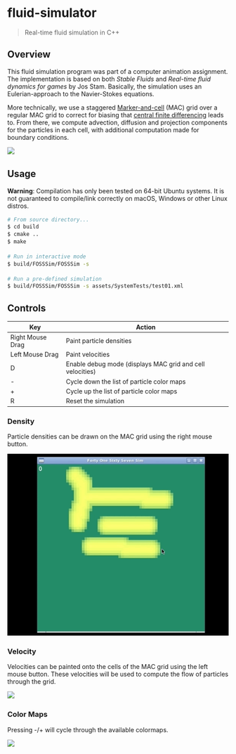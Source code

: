 # fluid-simulator
> Real-time fluid simulation in C++

## Overview

This fluid simulation program was part of a computer animation assignment. The implementation is based on both *Stable Fluids* and *Real-time fluid dynamics for games* by Jos Stam. Basically, the simulation uses an Eulerian-approach to the Navier-Stokes equations.

More technically, we use a staggered [Marker-and-cell](http://plaza.ufl.edu/ebrackear/) (MAC) grid over a regular MAC grid to correct for biasing that [central finite differencing](https://en.wikipedia.org/wiki/Finite_difference#Forward,_backward,_and_central_differences) leads to. From there, we compute advection, diffusion and projection components for the particles in each cell, with additional computation made for boundary conditions.

![](etc/demo.gif)

## Usage

**Warning**: Compilation has only been tested on 64-bit Ubuntu systems. It is not guaranteed to compile/link correctly on macOS, Windows or other Linux distros.

```bash
# From source directory... 
$ cd build
$ cmake ..
$ make

# Run in interactive mode
$ build/FOSSSim/FOSSSim -s

# Run a pre-defined simulation
$ build/FOSSSim/FOSSSim -s assets/SystemTests/test01.xml
```

## Controls

| Key              | Action                                                    |
|------------------|-----------------------------------------------------------|
| Right Mouse Drag | Paint particle densities                                  |
| Left Mouse Drag  | Paint velocities                                          |
| D                | Enable debug mode (displays MAC grid and cell velocities) |
| -                | Cycle down the list of particle color maps                |
| +                | Cycle up the list of particle color maps                  |
| R                | Reset the simulation                                      

### Density

Particle densities can be drawn on the MAC grid using the right mouse button.

![](etc/densities.gif)

### Velocity

Velocities can be painted onto the cells of the MAC grid using the left mouse button. These velocities will be used to compute the flow of particles through the grid.

![](etc/velocities.gif)

### Color Maps

Pressing -/+ will cycle through the available colormaps.

![](etc/colormaps.gif)
